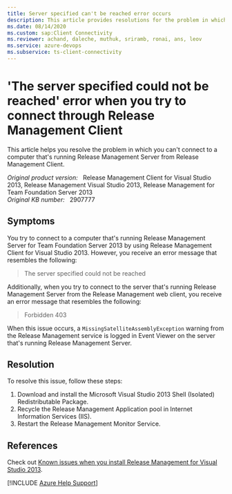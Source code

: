```yaml
---
title: Server specified can't be reached error occurs
description: This article provides resolutions for the problem in which you can't connect to a computer that's running Release Management Server from Release Management Client.
ms.date: 08/14/2020
ms.custom: sap:Client Connectivity
ms.reviewer: achand, daleche, muthuk, sriramb, ronai, ans, leov
ms.service: azure-devops
ms.subservice: ts-client-connectivity
---
```

# 'The server specified could not be reached' error when you try to connect through Release Management Client

This article helps you resolve the problem in which you can't connect to a computer that's running Release Management Server from Release Management Client.

_Original product version:_ &nbsp; Release Management Client for Visual Studio 2013, Release Management Visual Studio 2013, Release Management for Team Foundation Server 2013  
_Original KB number:_ &nbsp; 2907777

## Symptoms

You try to connect to a computer that's running Release Management Server for Team Foundation Server 2013 by using Release Management Client for Visual Studio 2013. However, you receive an error message that resembles the following:

> The server specified could not be reached

Additionally, when you try to connect to the server that's running Release Management Server from the Release Management web client, you receive an error message that resembles the following:

> Forbidden 403

When this issue occurs, a `MissingSatelliteAssemblyException` warning from the Release Management service is logged in Event Viewer on the server that's running Release Management Server.

## Resolution

To resolve this issue, follow these steps:

1. Download and install the Microsoft Visual Studio 2013 Shell (Isolated) Redistributable Package.
2. Recycle the Release Management Application pool in Internet Information Services (IIS).
3. Restart the Release Management Monitor Service.

## References

Check out [Known issues when you install Release Management for Visual Studio 2013](../../developer/visualstudio/installation/release-management-installation-issues.md).

[!INCLUDE [Azure Help Support](../../includes/azure-help-support.md)]
